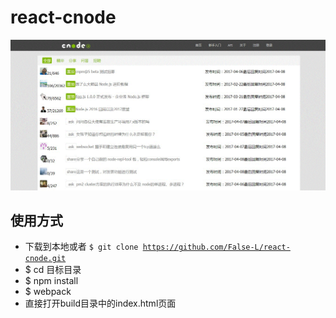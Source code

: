 # react-cnode
![yemian](https://github.com/False-L/react-cnode/blob/master/src/img/cnode-w.gif)
## 使用方式
- 下载到本地或者 <code>$ git clone https://github.com/False-L/react-cnode.git</code>
- $ cd 目标目录
- $ npm install
- $ webpack
- 直接打开build目录中的index.html页面
